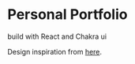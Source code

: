 # Personal Portfolio

build with React and Chakra ui

Design inspiration from [here](https://github.com/craftzdog/craftzdog-homepage).
